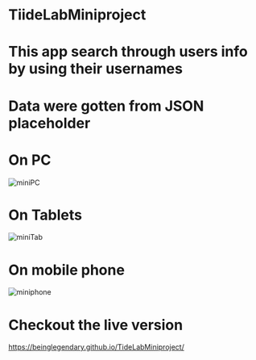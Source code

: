 # TiideLabMiniproject
# This app search through users info by using their usernames
# Data were gotten from JSON placeholder
# On PC
![miniPC](https://user-images.githubusercontent.com/91549722/167649923-87602f1c-8e67-4f50-b530-3319dd7a5655.PNG)
# On Tablets
![miniTab](https://user-images.githubusercontent.com/91549722/167650109-149f1255-77af-4d39-9f80-d6b7bd5547b0.PNG)
# On mobile phone 
![miniphone](https://user-images.githubusercontent.com/91549722/167650248-75a1fff4-c96d-41a1-b67f-0e52443f38bb.PNG)

# Checkout the live version
https://beinglegendary.github.io/TideLabMiniproject/
